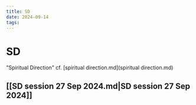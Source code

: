 ```yaml
---
title: SD
date: 2024-09-14
tags: 
---
```

# SD
"Spiritual Direction" cf. [spiritual direction.md](spiritual direction.md)
## [[SD session  27 Sep 2024.md|SD session  27 Sep 2024]]
